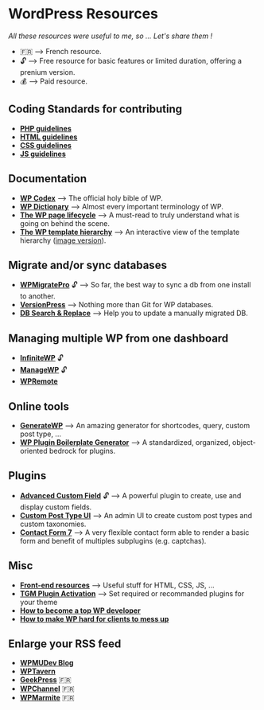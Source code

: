 # WordPress Resources
 *All these resources were useful to me, so ... Let's share them !*
 - :fr: --> French resource.
 - :unlock: --> Free resource for basic features or limited duration, offering a prenium version.
 - :moneybag: --> Paid resource.

## Coding Standards for contributing
- [**PHP guidelines**](https://make.wordpress.org/core/handbook/best-practices/coding-standards/php/)
- [**HTML guidelines**](https://make.wordpress.org/core/handbook/best-practices/coding-standards/html/)
- [**CSS guidelines**](https://make.wordpress.org/core/handbook/best-practices/coding-standards/css/)
- [**JS guidelines**](https://make.wordpress.org/core/handbook/best-practices/coding-standards/javascript/)


## Documentation
- [**WP Codex**](https://codex.wordpress.org/) --> The official holy bible of WP.
- [**WP Dictionary**](https://premium.wpmudev.org/blog/wordpress-dictionary/) --> Almost every important terminology of WP.
- [**The WP page lifecycle**](https://tommcfarlin.com/wordpress-page-lifecycle/) --> A must-read to truly understand what is going on behind the scene.
- [**The WP template hierarchy**](https://wphierarchy.com/) --> An interactive view of the template hierarchy ([image version](https://developer.wordpress.org/files/2014/10/template-hierarchy.png)).


## Migrate and/or sync databases
- [**WPMigratePro**](https://deliciousbrains.com/wp-migrate-db-pro/) :unlock: --> So far, the best way to sync a db from one install to another.
- [**VersionPress**](https://versionpress.net/) --> Nothing more than Git for WP databases.
- [**DB Search & Replace**](http://interconnectit.com/products/search-and-replace-for-wordpress-databases/) --> Help you to update a manually migrated DB.


## Managing multiple WP from one dashboard
- [**InfiniteWP**](https://infinitewp.com/) :unlock:
- [**ManageWP**](https://managewp.com/) :unlock:
- [**WPRemote**](https://wpremote.com/)


## Online tools
- [**GenerateWP**](https://generatewp.com/) --> An amazing generator for shortcodes, query, custom post type, ...
- [**WP Plugin Boilerplate Generator**](http://wppb.io/) --> A standardized, organized, object-oriented bedrock for plugins.


## Plugins
- [**Advanced Custom Field**](https://www.advancedcustomfields.com/) :unlock: --> A powerful plugin to create, use and display custom fields.
- [**Custom Post Type UI**](https://fr.wordpress.org/plugins/custom-post-type-ui/) --> An admin UI to create custom post types and custom taxonomies.
- [**Contact Form 7**](http://contactform7.com/) --> A very flexible contact form able to render a basic form and benefit of multiples subplugins (e.g. captchas).


## Misc
- [**Front-end resources**](https://github.com/monsieurnebo/front-webdev-resources) --> Useful stuff for HTML, CSS, JS, ...
- [**TGM Plugin Activation**](https://github.com/TGMPA/TGM-Plugin-Activation) --> Set required or recommanded plugins for your theme
- [**How to become a top WP developer**](https://www.smashingmagazine.com/2012/08/how-to-become-a-top-wordpress-developer/)
- [**How to make WP hard for clients to mess up**](https://www.smashingmagazine.com/2016/07/how-to-make-wordpress-hard-for-clients-to-mess-up/)


## Enlarge your RSS feed
- [**WPMUDev Blog**](https://premium.wpmudev.org/blog/)
- [**WPTavern**](https://wptavern.com/)
- [**GeekPress**](http://www.geekpress.fr/) :fr:
- [**WPChannel**](https://wpchannel.com/) :fr:
- [**WPMarmite**](https://wpmarmite.com/) :fr:
